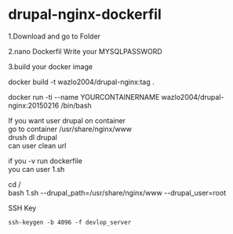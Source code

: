 # drupal-nginx-dockerfil
1.Download and go to Folder

2.nano Dockerfil Write your MYSQLPASSWORD

3.build your docker image

docker build -t wazlo2004/drupal-nginx:tag .

docker run -ti --name YOURCONTAINERNAME wazlo2004/drupal-nginx:20150216 /bin/bash

If you want user drupal on container  
go to container /usr/share/nginx/www  
drush dl drupal  
can user clean url

if you -v run dockerfile   
you can user 1.sh

cd /  
bash 1.sh --drupal_path=/usr/share/nginx/www --drupal_user=root


SSH Key

```
ssh-keygen -b 4096 -f devlop_server
```
